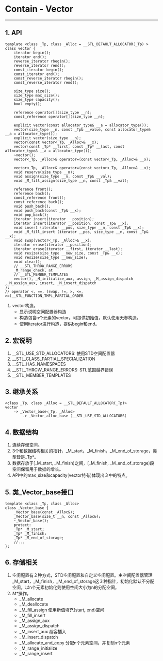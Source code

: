 # Contain - Vector
---
## 1. API
	template <class _Tp, class _Alloc = __STL_DEFAULT_ALLOCATOR(_Tp) >
	class vector {
		iterator begin();
		iterator end();
		reverse_iterator rbegin();
		reverse_iterator rend();
		const_iterator begin();
		const_iterator end();		
		const_reverse_iterator rbegin();
		const_reverse_iterator rend();

		size_type size();
		size_type max_size();
		size_type capacity();
		bool empty();

		reference operator[](size_type __n);
		const_reference operator[](size_type __n);
		
		explicit vector(const allocator_type& __a = allocator_type());
		vector(size_type __n, const _Tp& __value, const allocator_type& __a = allocator_type());
		explicit vector(size_type __n);
		vector(const vector<_Tp, _Alloc>& __x);
		vector(const _Tp* __first, const _Tp* __last, const allocator_type& __a = allocator_type());
		~vector();
		vector<_Tp, _Alloc>& operator=(const vector<_Tp, _Alloc>& __x);

		vector<_Tp, _Alloc>& operator=(const vector<_Tp, _Alloc>& __x);
		void reserve(size_type __n);
		void assign(size_type __n, const _Tp& __val);
		void _M_fill_assign(size_type __n, const _Tp& __val);

		reference front();
		reference back();
		const_reference front();
		const_reference back();
		void push_back();
		void push_back(const _Tp& __x);
		void pop_back();
		iterator insert(iterator __position);
		iterator insert(iterator __position, const _Tp& __x);
		void insert (iterator __pos, size_type __n, const _Tp& __x);
		void _M_fill_insert (iterator __pos, size_type __n, const _Tp& __x);
		void swap(vector<_Tp, _Alloc>& __x);
		iterator erase(iterator __position);
		iterator erase(iterator __first, iterator __last);
		void resize(size_type __new_size, const _Tp& __x);
		void resize(size_type __new_size);
		void clear();
		// __STL_THROW_RANGE_ERRORS
		_M_range_check, at
		// __STL_MEMBER_TEMPLATES
		vector(), _M_initialize_aux, assign, _M_assign_dispatch ,_M_assign_aux, insert, _M_insert_dispatch
	};
	// operator <, ==, (swap, !=, >, <=, >=)__STL_FUNCTION_TMPL_PARTIAL_ORDER

1. vector构造。
	* 显示说明空间配置器构造
	* 构造包含n个元素的vector，可提供初始值，默认使用无参构造。
	* 使用iterator进行构造，提供begin和end。
## 2. 宏说明

1. __STL_USE_STD_ALLOCATORS: 使用STD空间配置器
2. __STL_CLASS_PARTIAL_SPECIALIZATION
3. __STL_HAS_NAMESPACES
4. __STL_THROW_RANGE_ERRORS: STL范围越界错误
5. __STL_MEMBER_TEMPLATES	

## 3. 继承关系
	<class _Tp, class _Alloc = __STL_DEFAULT_ALLOCATOR(_Tp)>
	vector
		-> _Vector_base<_Tp, _Alloc>
			-> _Vector_alloc_base (__STL_USE_STD_ALLOCATORS)

## 4. 数据结构
1. 连续存储空间。
2. 3个和数据结构相关的指针，_M_start，_M_finish，_M_end_of_storage，类型皆是_Tp*。
3. 数据存放于[_M_start, _M_finish)之间，[_M_finish, _M_end_of_storage)段空间保留用于数据的增长。
4. API中的max_size和capacity(vector特有)体现出３中的特点。

## 5. 类_Vector_base接口
	template <class _Tp, class _Alloc> 
	class _Vector_base {
		_Vector_base(const _Alloc&);
		_Vector_base(size_t __n, const _Alloc&);
		~_Vector_base();
		protect:
		_Tp* _M_start;
		_Tp* _M_finish;
		_Tp* _M_end_of_storage;
		//...
	};

## 6. 存储相关
1. 空间配置有２种方式，STD空间配置和自定义空间配置。由空间配置器管理_M_start，_M_finish，_M_end_of_storage这３种指针，初始化默认不分配空间，以n个元素初始化则使用空间大小为n的分配空间。
2. _M_*操作。
	* _M_allocate
	* _M_deallocate
	* _M_fill_assign 使用新值填充[start, end)空间
	* _M_fill_insert
	* _M_assign_aux
	* _M_assign_dispatch
	* _M_insert_aux 超容插入
	* _M_insert_dispatch
	* _M_allocate_and_copy 分配n个元素空间，并复制n个元素
	* _M_range_initialize
	* _M_range_insert
